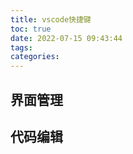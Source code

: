 ```yaml
---
title: vscode快捷键
toc: true
date: 2022-07-15 09:43:44
tags:
categories:
---
```


<!--more-->
## 界面管理


## 代码编辑
